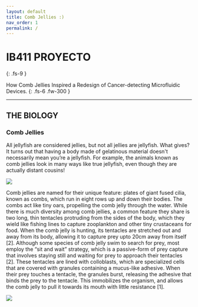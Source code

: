 ```yaml
---
layout: default
title: Comb Jellies :)
nav_order: 1
permalink: /
---
```


# IB411 PROYECTO
{: .fs-9 }

How Comb Jellies Inspired a Redesign of Cancer-detecting Microfluidic Devices.
{: .fs-6 .fw-300 }

---

## THE BIOLOGY

### Comb Jellies 

All jellyfish are considered jellies, but not all jellies are jellyfish. What gives? It turns out that having a body made of gelatinous material doesn't necessarily mean you’re a jellyfish. For example, the animals known as comb jellies look in many ways like true jellyfish, even though they are actually distant cousins!

![](https://media.wired.com/photos/59323e925c4fbd732b55167a/master/w_660,c_limit/The-Lovely-Lobed-Comb-Jelly.gif)

Comb jellies are named for their unique feature: plates of giant fused cilia, known as combs, which run in eight rows up and down their bodies. The combs act like tiny oars, propelling the comb jelly through the water. While there is much diversity among comb jellies, a common feature they share is two long, thin tentacles protruding from the sides of the body, which they wield like fishing lines to capture zooplankton and other tiny crustaceans for food. When the comb jelly is hunting, its tentacles are stretched out and away from its body, allowing it to capture prey upto 20cm away from itself [2]. Although some species of comb jelly swim to search for prey, most employ the “sit and wait” strategy, which is a passive-form of prey capture that involves staying still and waiting for prey to approach their tentacles [2]. These tentacles are lined with colloblasts, which are specialized cells that are covered with granules containing a mucus-like adhesive. When their prey touches a tentacle, the granules burst, releasing the adhesive that binds the prey to the tentacle. This immobilizes the organism, and allows the comb jelly to pull it towards its mouth with little resistance [1]. 

![](https://ocean.si.edu/sites/default/files/styles/article_full_width_592/public/dryodora.jpg?itok=Nawc2m38:large)

